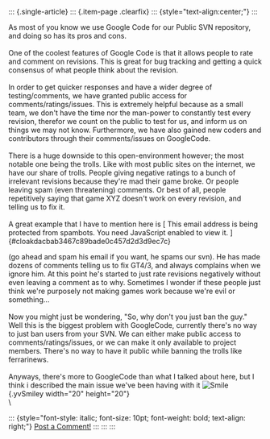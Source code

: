 ::: {.single-article}
::: {.item-page .clearfix}
::: {style="text-align:center;"}
:::

As most of you know we use Google Code for our Public SVN repository,
and doing so has its pros and cons.\
\
One of the coolest features of Google Code is that it allows people to
rate and comment on revisions. This is great for bug tracking and
getting a quick consensus of what people think about the revision.\
\
In order to get quicker responses and have a wider degree of
testing/comments, we have granted public access for
comments/ratings/issues. This is extremely helpful because as a small
team, we don\'t have the time nor the man-power to constantly test every
revision, therefor we count on the public to test for us, and inform us
on things we may not know. Furthermore, we have also gained new coders
and contributors through their comments/issues on GoogleCode.\
\
There is a huge downside to this open-environment however; the most
notable one being the trolls. Like with most public sites on the
internet, we have our share of trolls. People giving negative ratings to
a bunch of irrelevant revisions because they\'re mad their game broke.
Or people leaving spam (even threatening) comments. Or best of all,
people repetitively saying that game XYZ doesn\'t work on every
revision, and telling us to fix it.\
\
A great example that I have to mention here is [ This email address is
being protected from spambots. You need JavaScript enabled to view it.
]{#cloakdacbab3467c89bade0c457d2d3d9ec7c}

(go ahead and spam his email if you want, he spams our svn). He has made
dozens of comments telling us to fix GT4/3, and always complains when we
ignore him. At this point he\'s started to just rate revisions
negatively without even leaving a comment as to why. Sometimes I wonder
if these people just think we\'re purposely not making games work
because we\'re evil or something\...\
\
Now you might just be wondering, \"So, why don\'t you just ban the
guy.\"\
Well this is the biggest problem with GoogleCode, currently there\'s no
way to just ban users from your SVN. We can either make public access to
comments/ratings/issues, or we can make it only available to project
members. There\'s no way to have it public while banning the trolls like
ferrarinews.\
\
Anyways, there\'s more to GoogleCode than what I talked about here, but
I think i described the main issue we\'ve been having with it
![Smile](https://pcsx2.net/images/stories/frontend/smilies/smile.gif){.yvSmiley
width="20" height="20"}\
\

::: {style="font-style: italic; font-size: 10pt; font-weight: bold; text-align: right;"}
[Post a Comment!](http://forums.pcsx2.net/thread-9764.html)
:::
:::
:::
